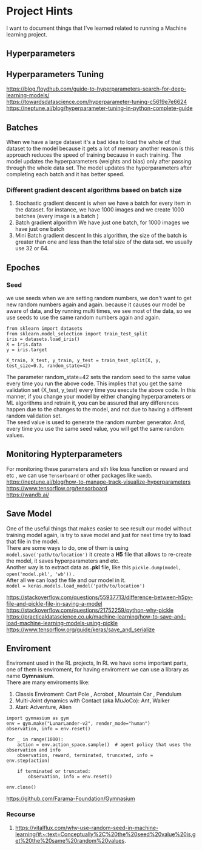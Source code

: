 # Project Hints 
I want to document things that I've learned related to running a Machine learning project.

## Hyperparameters

## Hyperparameters Tuning
https://blog.floydhub.com/guide-to-hyperparameters-search-for-deep-learning-models/ <br />
https://towardsdatascience.com/hyperparameter-tuning-c5619e7e6624 <br />
https://neptune.ai/blog/hyperparameter-tuning-in-python-complete-guide <br />

## Batches 
When we have a large dataset it's a bad idea to load the whole of that dataset to the model because it gets a lot of memory another reason is this approach reduces the speed of training because in each training. The model updates the hyperparameters (weights and bias) only after passing through the whole data set. The model updates the hyperparameters after completing each batch and it has better speed. <br />
### Different  gradient descent algorithms based on batch size
1. Stochastic gradient descent is when we have a batch for every item in the dataset. for instance, we have 1000 images and we create 1000 batches (every image is a batch )
2. Batch gradient algorithm
    We have just one batch, for 1000 images we have just one batch
3. Mini Batch gradient descent 
    In this algorithm, the size of the batch is greater than one and less than the total size of the data set. we usually use 32 or 64.

## Epoches

### Seed 
we use seeds when we are setting random numbers, we don't want to get new random numbers again and again. because it causes our model be aware of data, and by running multi times, we see most of the data, so we use seeds to use the same random numbers again and again. <br />
```
from sklearn import datasets
from sklearn.model_selection import train_test_split
iris = datasets.load_iris()
X = iris.data
y = iris.target
 
X_train, X_test, y_train, y_test = train_test_split(X, y, test_size=0.3, random_state=42)

```
The parameter random_state=42 sets the random seed to the same value every time you run the above code. This implies that you get the same validation set (X_test, y_test) every time you execute the above code. In this manner, if you change your model by either changing hyperparameters or ML algorithms and retrain it, you can be assured that any differences happen due to the changes to the model, and not due to having a different random validation set. <br />
The seed value is used to generate the random number generator. And, every time you use the same seed value, you will get the same random values.


## Monitoring Hypterparameters
For monitoring these parameters and sth like loss function or reward and etc , we can use ```Tensorboard``` or other packages like ```wandb```. <br />
https://neptune.ai/blog/how-to-manage-track-visualize-hyperparameters <br />
https://www.tensorflow.org/tensorboard <br />
https://wandb.ai/

## Save Model
One of the useful things that makes easier to see result our model without training model again, is try to save model and just for next time try to load that file in the model. <br />
There are some ways to do, one of them is using ```model.save('path/to/location')``` it create a **H5** file that allows to re-create the model, it saves hyperparameters and etc. <br />
Another way is to extract data as **.pkl** file, like this ```pickle.dump(model, open('model.pkl', 'wb'))``` . <br />
After all we can load the file and our model in it. <br />
```model = keras.models.load_model('path/to/location')``` <br />

https://stackoverflow.com/questions/55937713/difference-between-h5py-file-and-pickle-file-in-saving-a-model <br />
https://stackoverflow.com/questions/21752259/python-why-pickle <br />
https://practicaldatascience.co.uk/machine-learning/how-to-save-and-load-machine-learning-models-using-pickle <br />
https://www.tensorflow.org/guide/keras/save_and_serialize <br />


## Enviroment
Enviroment used in the RL projects, In RL we have some important parts, one of them is enviroment, for having enviroment we can use a library as name **Gymnasium**. <br />
There are many enviroments like: 

1. Classis Enviroment: Cart Pole , Acrobot , Mountain Car , Pendulum
2. Multi-Joint dynamics with Contact (aka MuJoCo): Ant, Walker
3. Atari: Adventure, Alien

```
import gymnasium as gym
env = gym.make("LunarLander-v2", render_mode="human")
observation, info = env.reset()

for _ in range(1000):
    action = env.action_space.sample()  # agent policy that uses the observation and info
    observation, reward, terminated, truncated, info = env.step(action)

    if terminated or truncated:
        observation, info = env.reset()

env.close()

```
https://github.com/Farama-Foundation/Gymnasium








### Recourse
1. https://vitalflux.com/why-use-random-seed-in-machine-learning/#:~:text=Conceptually%2C%20the%20seed%20value%20is,get%20the%20same%20random%20values.